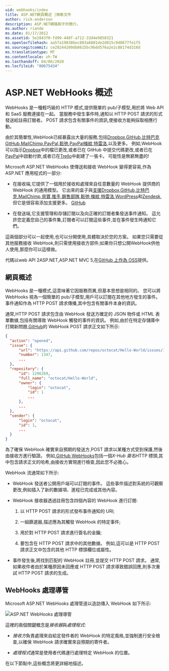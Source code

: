 ```yaml
---
uid: webhooks/index
title: ASP.NET網頁概述 |微軟文件
author: rick-anderson
description: ASP.NET網路鉤子的簡介。
ms.author: riande
ms.date: 01/17/2012
ms.assetid: 5e2843f0-f499-448f-a712-33d4e9858321
ms.openlocfilehash: aa5fa190386ec803a6801de2d815c948677fe1f5
ms.sourcegitcommit: ce28244209db8615bc9bdd576a2e2c88174d318d
ms.translationtype: MT
ms.contentlocale: zh-TW
ms.lasthandoff: 04/06/2020
ms.locfileid: "80675434"
---
```

# <a name="aspnet-webhooks-overview"></a>ASP.NET WebHooks 概述

WebHooks 是一種輕巧級的 HTTP 模式,提供簡單的 pub/子模型,用於將 Web API 和 SaaS 服務連接在一起。 當服務中發生事件時,通知以 HTTP POST 請求的形式發送給註冊訂閱者。 POST 請求包含有關事件的資訊,使接收方能夠採取相應行動。

由於其簡單性,WebHook已經暴露出大量的服務,包括[Dropbox,GitHub,](http://dropbox.com/)[比特巴克](https://bitbucket.org/)[GitHub](https://www.github.com/)[,MailChimp,PayPal,](http://www.mailchimp.com/)[鬆弛](http://www.slack.com),[PayPal](http://www.paypal.com/)[條紋](http://www.stripe.com),[特雷洛](http://www.trello.com/),以及更多。 例如,WebHook 可以指示[Dropbox](http://dropbox.com/)中的檔已更改,或者已在 GitHub 中提交代碼更改,或者已在[PayPal](http://www.paypal.com/)中啟動付款,或者已在[Trello](http://www.trello.com/)中創建了一張卡。 可能性是無窮無盡的!

Microsoft ASP.NET WebHooks 使傳送和接收 WebHook 變得更容易,作為 ASP.NET 應用程式的一部分:

* 在接收端,它提供了一個用於接收和處理來自任意數量的 WebHook 提供商的 WebHook 的通用模型。 它出來的盒子與[支援Dropbox,GitHub,](http://dropbox.com/)[比特巴克](https://bitbucket.org/)[,MailChimp,](http://www.mailchimp.com/)[貝寶](http://www.paypal.com/),[推手](http://www.pusher.com),[銷售部隊](http://www.salesforce.com),[鬆弛](http://www.slack.com),[條紋](http://www.stripe.com),[特雷洛](http://www.trello.com/)[,WordPress](http://www.wordpress.com)和[Zendesk,](https://www.zendesk.com/)但它是很容易添加支援更多。 [GitHub](https://www.github.com/)

* 在發送端,它支援管理和存儲訂閱以及向正確的訂閱者集發送事件通知。 這允許您定義您自己的事件集,訂閱者可以訂閱這些事件,並在事件發生時通知它們。

這兩個部分可以一起使用,也可以分開使用,具體取決於您的方案。 如果您只需要從其他服務接收 WebHook,則只需使用接收方部件;如果你只想公開WebHook供他人使用,那麼你可以這樣做。

代碼以web API 2ASP.NET,ASP.NET MVC 5,在[GitHub 上作為 OSS](https://github.com/aspnet/WebHooks)提供。

## <a name="webhooks-overview"></a>網頁概述

WebHooks 是一種模式,這意味著它因服務而異,但基本思想是相同的。 您可以將 WebHooks 視為一個簡單的 pub/子模型,用戶可以訂閱在其他地方發生的事件。 事件通知作為 HTTP POST 請求傳播,其中包含有關事件本身的資訊。

通常,HTTP POST 請求包含由 WebHook 發送方確定的 JSON 物件或 HTML 表單數據,包括有關導致 WebHook 觸發的事件的資訊。 例如,由於在特定存儲庫中打開新問題[,GitHub](https://www.github.com/)的 WebHook POST 請求正文如下所示:

```json
{
  "action": "opened",
  "issue": {
      "url": "https://api.github.com/repos/octocat/Hello-World/issues/1347",
      "number": 1347,
      ...
  },
  "repository": {
      "id": 1296269,
      "full_name": "octocat/Hello-World",
      "owner": {
          "login": "octocat",
          "id": 1
          ...
      },
      ...
  },
  "sender": {
      "login": "octocat",
      "id": 1,
      ...
  }
}
```

為了確保 WebHook 確實來自預期的發送方,POST 請求以某種方式受到保護,然後由接收方進行驗證。 例如[,GitHub WebHooks](https://developer.github.com/webhooks/)包括一個*X-Hub 簽名*HTTP 標頭,其中包含請求正文的哈希,由接收方實現進行檢查,因此您不必擔心。

WebHook 流通常如下所示:

* WebHook 發送者公開用戶端可以訂閱的事件。 這些事件描述對系統的可觀察更改,例如插入了新的數據項、進程已完成或其他內容。

* WebHook 接收器透過註冊包含四個內容的 WebHook 進行訂閱:

     1. 以 HTTP POST 請求的形式發布事件通知的 URI;

     2. 一組篩選器,描述應為其觸發 WebHook 的特定事件;

     3. 用於對 HTTP POST 請求進行簽名的金鑰;

     4. 要包含在 HTTP POST 請求中的其他數據。 例如,這可以是 HTTP POST 請求正文中包含的其他 HTTP 標頭欄位或屬性。

* 事件發生後,將找到匹配的 WebHook 註冊,並提交 HTTP POST 請求。 通常,如果收件者由於某種原因未回應或 HTTP POST 請求導致錯誤回應,則多次重試 HTTP POST 請求的生成。

## <a name="webhooks-processing-pipeline"></a>WebHooks 處理導管

Microsoft ASP.NET WebHooks 處理管道以造訪傳入 WebHook 如下所示:

![ASP.NET WebHooks 處理導管](_static/WebHookReceivers.png)

這裡的兩個關鍵概念是*接收器*與*處理程式*:

* *接收方*負責處理來自給定發件者的 WebHook 的特定風格,並強制進行安全檢查,以確保 WebHook 請求確實來自預期的寄件者。

* *處理程式*通常是使用者代碼運行處理特定 WebHook 的位置。

在以下節點中,這些概念將更詳細地描述。
